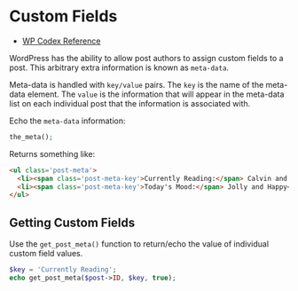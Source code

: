 # Custom Fields

- [WP Codex Reference](https://codex.wordpress.org/Custom_Fields)

WordPress has the ability to allow post authors to assign custom fields to a post. This arbitrary extra information is known as `meta-data`.

Meta-data is handled with `key/value` pairs. The `key` is the name of the meta-data element. The `value` is the information that will appear in the meta-data list on each individual post that the information is associated with.

Echo the `meta-data` information:

```php
the_meta();
```

Returns something like:

```html
<ul class='post-meta'>
  <li><span class='post-meta-key'>Currently Reading:</span> Calvin and Hobbes</li>
  <li><span class='post-meta-key'>Today's Mood:</span> Jolly and Happy</li>
</ul>
```

## Getting Custom Fields

Use the `get_post_meta()` function to return/echo the value of individual custom field values.

```php
$key = 'Currently Reading';
echo get_post_meta($post->ID, $key, true);
```
